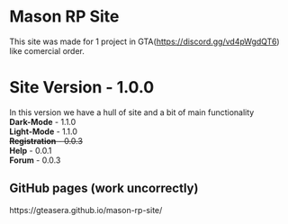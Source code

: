 # Mason RP Site
This site was made for 1 project in GTA(https://discord.gg/vd4pWgdQT6) like comercial order.
<h1><b>Site Version</b> - 1.0.0</h1>
<p> In this version we have a hull of site and a bit of main functionality
<br><b>Dark-Mode</b> - 1.1.0 <br>
<b>Light-Mode</b> - 1.1.0 <br>
<s><b>Registration</b> - 0.0.3</s> <br>
<b>Help</b> - 0.0.1 <br>
<b>Forum</b> - 0.0.3 <br>

<h2>GitHub pages (work uncorrectly)</h2>
https://gteasera.github.io/mason-rp-site/
